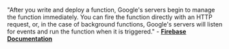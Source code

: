 <TimeStamp start="2:40" end="3:00">
  
  "After you write and deploy a function, Google's servers begin to manage the function immediately. You can fire the function directly with an HTTP request, or, in the case of background functions, Google's servers will listen for events and run the function when it is triggered." - **[Firebase Documentation](https://firebase.google.com/docs/functions)**
  
</TimeStamp>